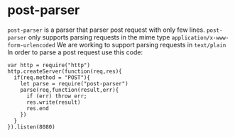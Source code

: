 # post-parser

`post-parser` is a  parser that parser post request with only few lines. 
`post-parser` only supports parsing requests in the mime type `application/x-www-form-urlencoded`
We are working to support parsing requests in `text/plain`
In order to parse a post request use this code:

    var http = require("http")
    http.createServer(function(req,res){
      if(req.method = "POST"){
        let parse = require("post-parser")
        parse(req,function(result,err){
          if (err) throw err;
          res.write(result)
          res.end
        })
      }
    }).listen(8080)
